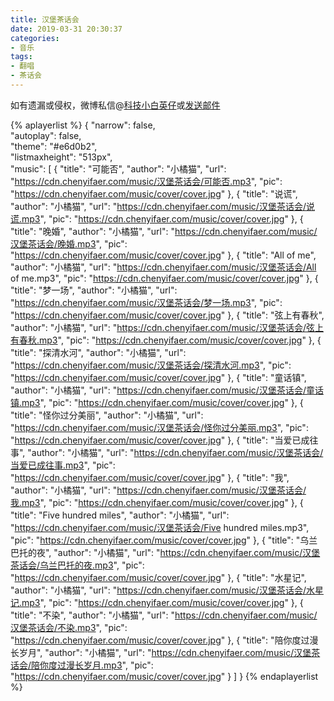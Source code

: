 ```yaml
---
title: 汉堡茶话会
date: 2019-03-31 20:30:37
categories:
- 音乐
tags:
- 翻唱
- 茶话会
---
```


如有遗漏或侵权，微博私信@<a href="https://weibo.com/kjxbyz" target="_blank">科技小白英仔</a>或<a href="mailto:me@chenyifaer.com" target="_blank">发送邮件</a>

{% aplayerlist %}
{
    "narrow": false,                          
    "autoplay": false,                         
    "theme": "#e6d0b2",	  
    "listmaxheight": "513px",                    
    "music": [
        {
            "title": "可能否",
            "author": "小橘猫",
            "url": "https://cdn.chenyifaer.com/music/汉堡茶话会/可能否.mp3",
            "pic": "https://cdn.chenyifaer.com/music/cover/cover.jpg"
        },
        {
            "title": "说谎",
            "author": "小橘猫",
            "url": "https://cdn.chenyifaer.com/music/汉堡茶话会/说谎.mp3",
            "pic": "https://cdn.chenyifaer.com/music/cover/cover.jpg"
        },
        {
            "title": "晚婚",
            "author": "小橘猫",
            "url": "https://cdn.chenyifaer.com/music/汉堡茶话会/晚婚.mp3",
            "pic": "https://cdn.chenyifaer.com/music/cover/cover.jpg"
        },
        {
            "title": "All of me",
            "author": "小橘猫",
            "url": "https://cdn.chenyifaer.com/music/汉堡茶话会/All of me.mp3",
            "pic": "https://cdn.chenyifaer.com/music/cover/cover.jpg"
        },
        {
            "title": "梦一场",
            "author": "小橘猫",
            "url": "https://cdn.chenyifaer.com/music/汉堡茶话会/梦一场.mp3",
            "pic": "https://cdn.chenyifaer.com/music/cover/cover.jpg"
        },
        {
            "title": "弦上有春秋",
            "author": "小橘猫",
            "url": "https://cdn.chenyifaer.com/music/汉堡茶话会/弦上有春秋.mp3",
            "pic": "https://cdn.chenyifaer.com/music/cover/cover.jpg"
        },
        {
            "title": "探清水河",
            "author": "小橘猫",
            "url": "https://cdn.chenyifaer.com/music/汉堡茶话会/探清水河.mp3",
            "pic": "https://cdn.chenyifaer.com/music/cover/cover.jpg"
        },
        {
            "title": "童话镇",
            "author": "小橘猫",
            "url": "https://cdn.chenyifaer.com/music/汉堡茶话会/童话镇.mp3",
            "pic": "https://cdn.chenyifaer.com/music/cover/cover.jpg"
        },
        {
            "title": "怪你过分美丽",
            "author": "小橘猫",
            "url": "https://cdn.chenyifaer.com/music/汉堡茶话会/怪你过分美丽.mp3",
            "pic": "https://cdn.chenyifaer.com/music/cover/cover.jpg"
        },
        {
            "title": "当爱已成往事",
            "author": "小橘猫",
            "url": "https://cdn.chenyifaer.com/music/汉堡茶话会/当爱已成往事.mp3",
            "pic": "https://cdn.chenyifaer.com/music/cover/cover.jpg"
        },
        {
            "title": "我",
            "author": "小橘猫",
            "url": "https://cdn.chenyifaer.com/music/汉堡茶话会/我.mp3",
            "pic": "https://cdn.chenyifaer.com/music/cover/cover.jpg"
        },
        {
            "title": "Five hundred miles",
            "author": "小橘猫",
            "url": "https://cdn.chenyifaer.com/music/汉堡茶话会/Five hundred miles.mp3",
            "pic": "https://cdn.chenyifaer.com/music/cover/cover.jpg"
        },
        {
            "title": "乌兰巴托的夜",
            "author": "小橘猫",
            "url": "https://cdn.chenyifaer.com/music/汉堡茶话会/乌兰巴托的夜.mp3",
            "pic": "https://cdn.chenyifaer.com/music/cover/cover.jpg"
        },
        {
            "title": "水星记",
            "author": "小橘猫",
            "url": "https://cdn.chenyifaer.com/music/汉堡茶话会/水星记.mp3",
            "pic": "https://cdn.chenyifaer.com/music/cover/cover.jpg"
        },
        {
            "title": "不染",
            "author": "小橘猫",
            "url": "https://cdn.chenyifaer.com/music/汉堡茶话会/不染.mp3",
            "pic": "https://cdn.chenyifaer.com/music/cover/cover.jpg"
        },
        {
             "title": "陪你度过漫长岁月",
             "author": "小橘猫",
             "url": "https://cdn.chenyifaer.com/music/汉堡茶话会/陪你度过漫长岁月.mp3",
             "pic": "https://cdn.chenyifaer.com/music/cover/cover.jpg"
        }
    ]
}
{% endaplayerlist %}
